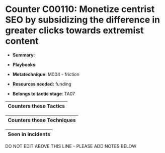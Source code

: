 # Counter C00110: Monetize centrist SEO by subsidizing the difference in greater clicks towards extremist content

* **Summary**: 

* **Playbooks**: 

* **Metatechnique**: M004 - friction

* **Resources needed:** funding

* **Belongs to tactic stage**: TA07


| Counters these Tactics |
| ---------------------- |



| Counters these Techniques |
| ------------------------- |



| Seen in incidents |
| ----------------- |


DO NOT EDIT ABOVE THIS LINE - PLEASE ADD NOTES BELOW